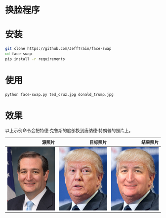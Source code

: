 换脸程序
====

# 安装
```bash
git clone https://github.com/JeffTrain/face-swap
cd face-swap
pip install -r requirements
```

# 使用
```bash
python face-swap.py ted_cruz.jpg donald_trump.jpg
```

# 效果
以上示例命令会把特德·克鲁斯的脸部换到唐纳德·特朗普的照片上。

|源照片|目标照片|结果照片|
|-----:|-------:|-------:|
|![特德·克鲁斯](./ted_cruz.jpg)|![唐纳德·特朗普](./donald_trump.jpg)|![结果照片](./result.jpg)|
